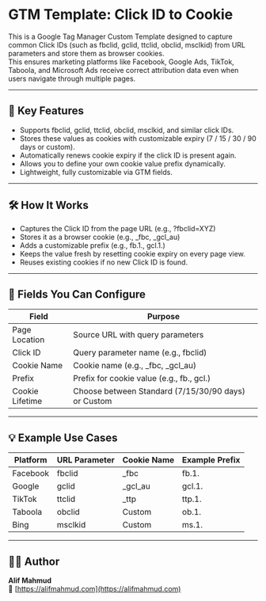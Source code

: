# **GTM Template: Click ID to Cookie**

This is a Google Tag Manager Custom Template designed to capture common Click IDs (such as fbclid, gclid, ttclid, obclid, msclkid) from URL parameters and store them as browser cookies.  
This ensures marketing platforms like Facebook, Google Ads, TikTok, Taboola, and Microsoft Ads receive correct attribution data even when users navigate through multiple pages.

---

## 🔑 Key Features
- Supports fbclid, gclid, ttclid, obclid, msclkid, and similar click IDs.
- Stores these values as cookies with customizable expiry (7 / 15 / 30 / 90 days or custom).
- Automatically renews cookie expiry if the click ID is present again.
- Allows you to define your own cookie value prefix dynamically.
- Lightweight, fully customizable via GTM fields.

---

## 🛠 How It Works
- Captures the Click ID from the page URL (e.g., ?fbclid=XYZ)
- Stores it as a browser cookie (e.g., _fbc, _gcl_au)
- Adds a customizable prefix (e.g., fb.1., gcl.1.)
- Keeps the value fresh by resetting cookie expiry on every page view.
- Reuses existing cookies if no new Click ID is found.

---

## 🔧 Fields You Can Configure
| Field         | Purpose                             |
|---------------|-------------------------------------|
| Page Location | Source URL with query parameters     |
| Click ID      | Query parameter name (e.g., fbclid)  |
| Cookie Name   | Cookie name (e.g., _fbc, _gcl_au)    |
| Prefix        | Prefix for cookie value (e.g., fb., gcl.) |
| Cookie Lifetime | Choose between Standard (7/15/30/90 days) or Custom |

---

## 💡 Example Use Cases

| Platform | URL Parameter | Cookie Name | Example Prefix |
|----------|---------------|-------------|----------------|
| Facebook | fbclid        | _fbc        | fb.1.          |
| Google   | gclid         | _gcl_au     | gcl.1.         |
| TikTok   | ttclid        | _ttp        | ttp.1.         |
| Taboola  | obclid        | Custom      | ob.1.          |
| Bing     | msclkid       | Custom      | ms.1.          |

---

## 👨‍💻 Author  
**Alif Mahmud**  
🔗 [https://alifmahmud.com](https://alifmahmud.com) 